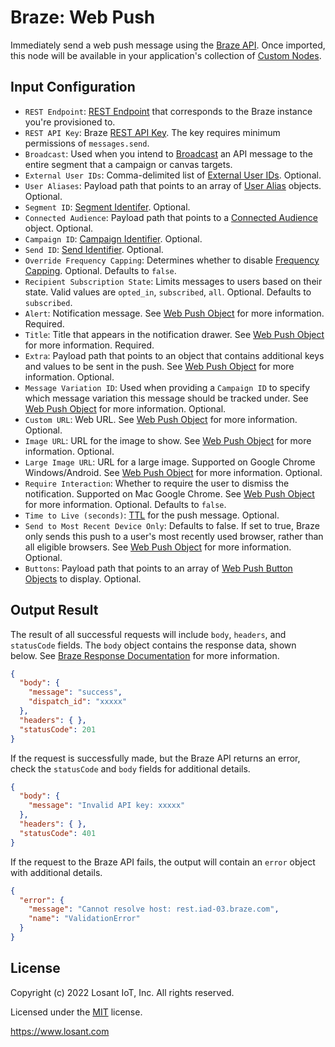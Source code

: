 # Braze: Web Push

Immediately send a web push message using the [Braze API](https://www.braze.com/docs/api/endpoints/messaging/send_messages/post_send_messages/). Once imported, this node will be available in your application's collection of [Custom Nodes](https://docs.losant.com/workflows/custom-nodes/overview/).

## Input Configuration

* `REST Endpoint`: [REST Endpoint](https://www.braze.com/docs/api/basics/#endpoints) that corresponds to the Braze instance you're provisioned to.
* `REST API Key`: Braze [REST API Key](https://www.braze.com/docs/api/basics/#app-group-rest-api-keys). The key requires minimum permissions of `messages.send`.
* `Broadcast`: Used when you intend to [Broadcast](https://www.braze.com/docs/api/parameters#broadcast) an API message to the entire segment that a campaign or canvas targets.
* `External User IDs`: Comma-delimited list of [External User IDs](https://www.braze.com/docs/api/parameters#external-user-id). Optional.
* `User Aliases`: Payload path that points to an array of [User Alias](https://www.braze.com/docs/api/objects_filters/user_alias_object/) objects. Optional.
* `Segment ID`: [Segment Identifer](https://www.braze.com/docs/api/parameters#segment-identifier). Optional.
* `Connected Audience`: Payload path that points to a [Connected Audience](https://www.braze.com/docs/api/objects_filters/connected_audience/) object. Optional.
* `Campaign ID`: [Campaign Identifier](https://www.braze.com/docs/api/parameters#campaign-identifier). Optional.
* `Send ID`: [Send Identifier](https://www.braze.com/docs/api/parameters#send-identifier). Optional.
* `Override Frequency Capping`: Determines whether to disable [Frequency Capping](https://www.braze.com/docs/user_guide/engagement_tools/campaigns/testing_and_more/rate-limiting/#frequency-capping). Optional. Defaults to `false`.
* `Recipient Subscription State`: Limits messages to users based on their state. Valid values are `opted_in`, `subscribed`, `all`. Optional. Defaults to `subscribed`.
* `Alert`: Notification message. See [Web Push Object](https://www.braze.com/docs/api/objects_filters/web_objects/#web-push-object) for more information. Required.
* `Title`: Title that appears in the notification drawer. See [Web Push Object](https://www.braze.com/docs/api/objects_filters/web_objects/#web-push-object) for more information. Required.
* `Extra`: Payload path that points to an object that contains additional keys and values to be sent in the push. See [Web Push Object](https://www.braze.com/docs/api/objects_filters/web_objects/#web-push-object) for more information. Optional.
* `Message Variation ID`: Used when providing a `Campaign ID` to specify which message variation this message should be tracked under. See [Web Push Object](https://www.braze.com/docs/api/objects_filters/web_objects/#web-push-object) for more information. Optional.
* `Custom URL`: Web URL. See [Web Push Object](https://www.braze.com/docs/api/objects_filters/web_objects/#web-push-object) for more information. Optional.
* `Image URL`: URL for the image to show. See [Web Push Object](https://www.braze.com/docs/api/objects_filters/web_objects/#web-push-object) for more information. Optional.
* `Large Image URL`: URL for a large image. Supported on Google Chrome Windows/Android. See [Web Push Object](https://www.braze.com/docs/api/objects_filters/web_objects/#web-push-object) for more information. Optional.
* `Require Interaction`: Whether to require the user to dismiss the notification. Supported on Mac Google Chrome. See [Web Push Object](https://www.braze.com/docs/api/objects_filters/web_objects/#web-push-object) for more information. Optional. Defaults to `false`.
* `Time to Live (seconds)`: [TTL](https://www.braze.com/docs/user_guide/administrative/app_settings/manage_app_group/push_ttl_settings/#push-time-to-live-settings) for the push message. Optional.
* `Send to Most Recent Device Only`: Defaults to false. If set to true, Braze only sends this push to a user's most recently used browser, rather than all eligible browsers. See [Web Push Object](https://www.braze.com/docs/api/objects_filters/web_objects/#web-push-object) for more information. Optional.
* `Buttons`: Payload path that points to an array of [Web Push Button Objects](https://www.braze.com/docs/api/objects_filters/web_objects/#web-push-object) to display. Optional.



## Output Result

The result of all successful requests will include `body`, `headers`, and `statusCode` fields. The `body` object contains the response data, shown below. See [Braze Response Documentation](https://www.braze.com/docs/api/endpoints/messaging/send_messages/post_send_messages/#response-details) for more information.

```json
{
  "body": {
    "message": "success",
    "dispatch_id": "xxxxx"
  },
  "headers": { },
  "statusCode": 201
}
```

If the request is successfully made, but the Braze API returns an error, check the `statusCode` and `body` fields for additional details.

```json
{
  "body": {
    "message": "Invalid API key: xxxxx"
  },
  "headers": { },
  "statusCode": 401
}
```

If the request to the Braze API fails, the output will contain an `error` object with additional details.

```json
{
  "error": {
    "message": "Cannot resolve host: rest.iad-03.braze.com",
    "name": "ValidationError"
  }
}
```

## License

Copyright (c) 2022 Losant IoT, Inc. All rights reserved.

Licensed under the [MIT](https://github.com/Losant/losant-templates/blob/master/LICENSE.txt) license.

https://www.losant.com
